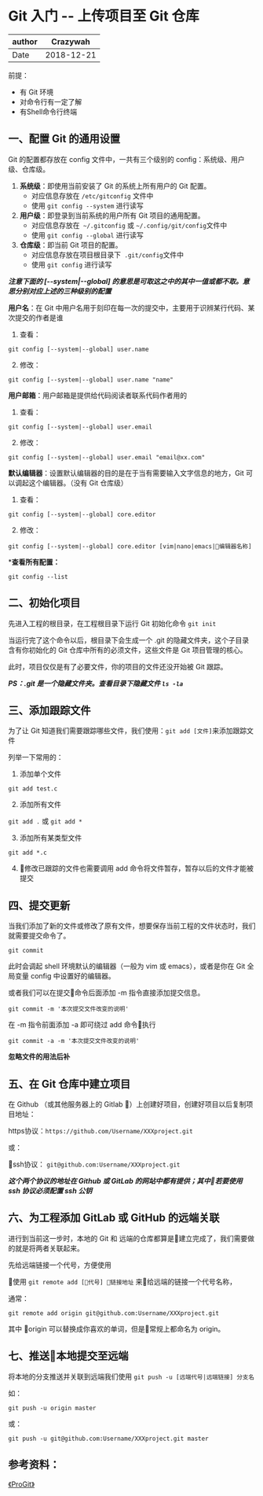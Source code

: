# Git 入门 -- 上传项目至 Git 仓库

|author|Crazywah|
|-----|-------|
|Date|2018-12-21|

前提：
* 有 Git 环境
* 对命令行有一定了解
* 有Shell命令行终端

## 一、配置 Git 的通用设置

Git 的配置都存放在 config 文件中，一共有三个级别的 config：系统级、用户级、仓库级。

1. **系统级**：即使用当前安装了 Git 的系统上所有用户的 Git 配置。
    * 对应信息存放在 `/etc/gitconfig` 文件中
    * 使用 ```git config --system``` 进行读写
2. **用户级**：即登录到当前系统的用户所有 Git 项目的通用配置。
    * 对应信息存放在` ~/.gitconfig` 或 `~/.config/git/config`文件中
    * 使用 ```git config --global``` 进行读写
3. **仓库级**：即当前 Git 项目的配置。
    * 对应信息存放在项目根目录下` .git/config`文件中
    * 使用 ```git config``` 进行读写

***注意下面的 [--system|--global] 的意思是可取这之中的其中一值或都不取。意思分别对应上述的三种级别的配置***

**用户名**：在 Git 中用户名用于刻印在每一次的提交中，主要用于识辨某行代码、某次提交的作者是谁

1. 查看：

```git config [--system|--global] user.name```

2. 修改：

```git config [--system|--global] user.name "name"```

**用户邮箱**：用户邮箱是提供给代码阅读者联系代码作者用的

1. 查看：

```git config [--system|--global] user.email```

2. 修改：

```git config [--system|--global] user.email "email@xx.com"```

**默认编辑器**：设置默认编辑器的目的是在于当有需要输入文字信息的地方，Git 可以调起这个编辑器。（没有 Git 仓库级）

1. 查看：

```git config [--system|--global] core.editor```

2. 修改：

```git config [--system|--global] core.editor [vim|nano|emacs|编辑器名称]```

***查看所有配置：**

```git config --list```

## 二、初始化项目

先进入工程的根目录，在工程根目录下运行 Git 初始化命令 ```git init```

当运行完了这个命令以后，根目录下会生成一个 .git 的隐藏文件夹，这个子目录含有你初始化的 Git 仓库中所有的必须文件，这些文件是 Git 项目管理的核心。

此时，项目仅仅是有了必要文件，你的项目的文件还没开始被 Git 跟踪。

***PS：.git 是一个隐藏文件夹。查看目录下隐藏文件 ```ls -la```***

## 三、添加跟踪文件

为了让 Git 知道我们需要跟踪哪些文件，我们使用：```git add [文件]```来添加跟踪文件

列举一下常用的：

1. 添加单个文件

```git add test.c```

2. 添加所有文件

```git add .``` 或 ```git add *```

3. 添加所有某类型文件

```git add *.c```

4. 修改已跟踪的文件也需要调用 add 命令将文件暂存，暂存以后的文件才能被提交

## 四、提交更新

当我们添加了新的文件或修改了原有文件，想要保存当前工程的文件状态时，我们就需要提交命令了。

```git commit```

此时会调起 shell 环境默认的编辑器（一般为 vim 或 emacs），或者是你在 Git 全局变量 config 中设置好的编辑器。

或者我们可以在提交命令后面添加 -m 指令直接添加提交信息。

```git commit -m '本次提交文件改变的说明'```

在 -m 指令前面添加 -a 即可绕过 add  命令执行

```git commit -a -m '本次提交文件改变的说明'```

**忽略文件的用法后补**

## 五、在 Git 仓库中建立项目

在 Github （或其他服务器上的 Gitlab ）上创建好项目，创建好项目以后复制项目地址：

https协议：```https://github.com/Username/XXXproject.git```

或：

ssh协议：
```git@github.com:Username/XXXproject.git```

***这个两个协议的地址在 Github 或 GitLab 的网站中都有提供；其中若要使用 ssh 协议必须配置 ssh 公钥***

## 六、为工程添加 GitLab 或 GitHub 的远端关联

进行到当前这一步时，本地的 Git 和 远端的仓库都算是建立完成了，我们需要做的就是将两者关联起来。

先给远端链接一个代号，方便使用

使用 `git remote add [代号] 链接地址` 来给远端的链接一个代号名称，

通常：

```git remote add origin git@github.com:Username/XXXproject.git```

其中 origin 可以替换成你喜欢的单词，但是常规上都命名为 origin。

## 七、推送本地提交至远端

将本地的分支推送并关联到远端我们使用 `git push -u [远端代号|远端链接] 分支名 `

如：

```git push -u origin master```

或：

```git push -u git@github.com:Username/XXXproject.git master```

## 参考资料：

[《ProGit》](https://git-scm.com/book/en/v2)

